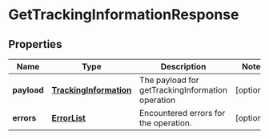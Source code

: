 
# GetTrackingInformationResponse

## Properties
Name | Type | Description | Notes
------------ | ------------- | ------------- | -------------
**payload** | [**TrackingInformation**](TrackingInformation.md) | The payload for getTrackingInformation operation |  [optional]
**errors** | [**ErrorList**](ErrorList.md) | Encountered errors for the operation. |  [optional]



